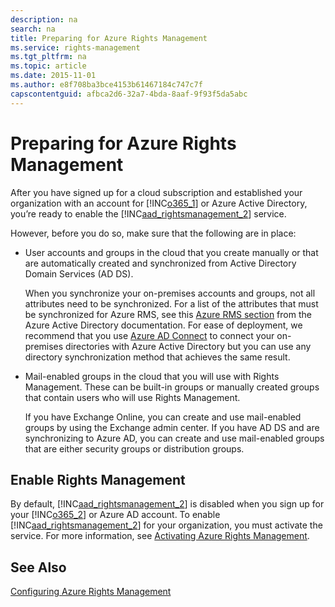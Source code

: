 ```yaml
---
description: na
search: na
title: Preparing for Azure Rights Management
ms.service: rights-management
ms.tgt_pltfrm: na
ms.topic: article
ms.date: 2015-11-01
ms.author: e8f708ba3bce4153b61467184c747c7f
capscontentguid: afbca2d6-32a7-4bda-8aaf-9f93f5da5abc
---
```

# Preparing for Azure Rights Management
After you have signed up for a cloud subscription and established your organization with an account for [!INC[o365_1](../Token/o365_1_md.md)] or Azure Active Directory, you’re ready to enable the [!INC[aad_rightsmanagement_2](../Token/aad_rightsmanagement_2_md.md)] service.

However, before you do so, make sure that the following are in place:

- User accounts and groups in the cloud that you create manually or that are automatically created and synchronized from Active Directory Domain Services (AD DS).

   When you synchronize your on-premises accounts and groups, not all attributes need to be synchronized. For a list of the attributes that must be synchronized for Azure RMS, see this [Azure RMS section](https://azure.microsoft.com/documentation/articles/active-directory-aadconnectsync-attributes-synchronized/#azure-rms) from the Azure Active Directory documentation. For ease of deployment, we recommend that you use [Azure AD Connect](http://azure.microsoft.com/documentation/articles/active-directory-aadconnect/) to connect your on-premises directories with Azure Active Directory but you can use any directory synchronization method that achieves the same result.

- Mail-enabled groups in the cloud that you will use with Rights Management. These can be built-in groups or manually created groups that contain users who will use Rights Management.

   If you have Exchange Online, you can create and use mail-enabled groups by using the Exchange admin center. If you have AD DS and are synchronizing to Azure AD, you can create and use mail-enabled groups that are either security groups or distribution groups.

## Enable Rights Management
By default, [!INC[aad_rightsmanagement_2](../Token/aad_rightsmanagement_2_md.md)] is disabled when you sign up for your [!INC[o365_2](../Token/o365_2_md.md)] or Azure AD account. To enable [!INC[aad_rightsmanagement_2](../Token/aad_rightsmanagement_2_md.md)] for your organization, you must activate the service. For more information, see [Activating Azure Rights Management](../Topic/Activating_Azure_Rights_Management.md).

## See Also
[Configuring Azure Rights Management](../Topic/Configuring_Azure_Rights_Management.md)

